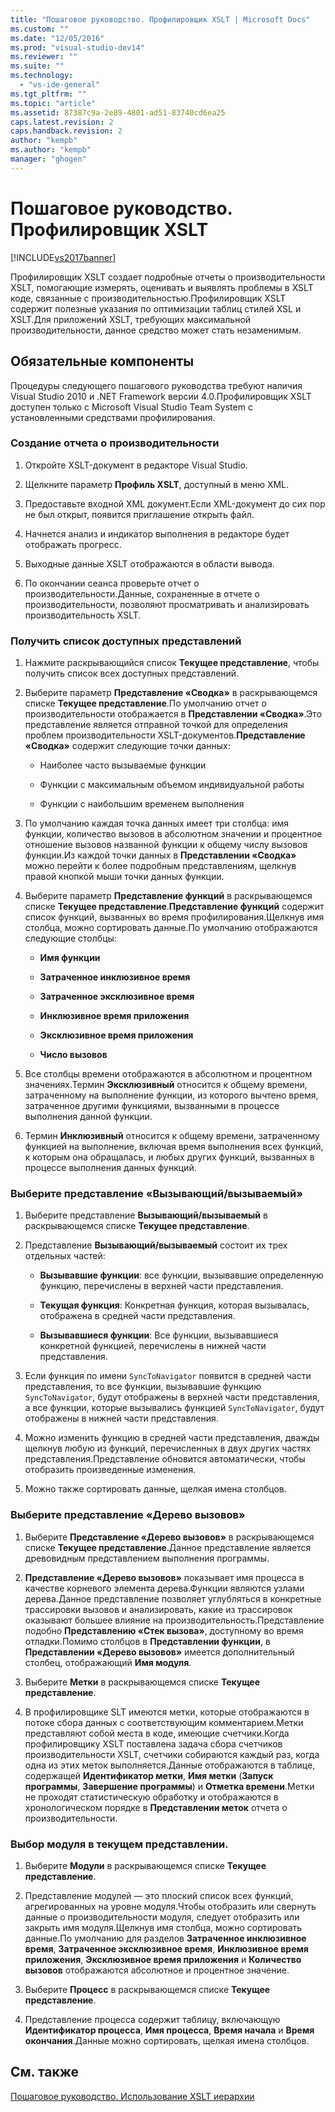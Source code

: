 ```yaml
---
title: "Пошаговое руководство. Профилировщик XSLT | Microsoft Docs"
ms.custom: ""
ms.date: "12/05/2016"
ms.prod: "visual-studio-dev14"
ms.reviewer: ""
ms.suite: ""
ms.technology: 
  - "vs-ide-general"
ms.tgt_pltfrm: ""
ms.topic: "article"
ms.assetid: 87387c9a-2e89-4801-ad51-83740cd6ea25
caps.latest.revision: 2
caps.handback.revision: 2
author: "kempb"
ms.author: "kempb"
manager: "ghogen"
---
```

# Пошаговое руководство. Профилировщик XSLT
[!INCLUDE[vs2017banner](../code-quality/includes/vs2017banner.md)]

Профилировщик XSLT создает подробные отчеты о производительности XSLT, помогающие измерять, оценивать и выявлять проблемы в XSLT коде, связанные с производительностью.Профилировщик XSLT содержит полезные указания по оптимизации таблиц стилей XSL и XSLT.Для приложений XSLT, требующих максимальной производительности, данное средство может стать незаменимым.  
  
## Обязательные компоненты  
 Процедуры следующего пошагового руководства требуют наличия Visual Studio 2010 и .NET Framework версии 4.0.Профилировщик XSLT доступен только с Microsoft Visual Studio Team System с установленными средствами профилирования.  
  
### Создание отчета о производительности  
  
1.  Откройте XSLT\-документ в редакторе Visual Studio.  
  
2.  Щелкните параметр **Профиль XSLT**, доступный в меню XML.  
  
3.  Предоставьте входной XML документ.Если XML\-документ до сих пор не был открыт, появится приглашение открыть файл.  
  
4.  Начнется анализ и индикатор выполнения в редакторе будет отображать прогресс.  
  
5.  Выходные данные XSLT отображаются в области вывода.  
  
6.  По окончании сеанса проверьте отчет о производительности.Данные, сохраненные в отчете о производительности, позволяют просматривать и анализировать производительность XSLT.  
  
### Получить список доступных представлений  
  
1.  Нажмите раскрывающийся список **Текущее представление**, чтобы получить список всех доступных представлений.  
  
2.  Выберите параметр **Представление «Сводка»** в раскрывающемся списке **Текущее представление**.По умолчанию отчет о производительности отображается в **Представлении «Сводка»**.Это представление является отправной точкой для определения проблем производительности XSLT\-документов.**Представление «Сводка»** содержит следующие точки данных:  
  
    -   Наиболее часто вызываемые функции  
  
    -   Функции с максимальным объемом индивидуальной работы  
  
    -   Функции с наибольшим временем выполнения  
  
3.  По умолчанию каждая точка данных имеет три столбца: имя функции, количество вызовов в абсолютном значении и процентное отношение вызовов названной функции к общему числу вызовов функции.Из каждой точки данных в **Представлении «Сводка»** можно перейти к более подробным представлениям, щелкнув правой кнопкой мыши точки данных функции.  
  
4.  Выберите параметр **Представление функций** в раскрывающемся списке **Текущее представление**.**Представление функций** содержит список функций, вызванных во время профилирования.Щелкнув имя столбца, можно сортировать данные.По умолчанию отображаются следующие столбцы:  
  
    -   **Имя функции**  
  
    -   **Затраченное инклюзивное время**  
  
    -   **Затраченное эксклюзивное время**  
  
    -   **Инклюзивное время приложения**  
  
    -   **Эксклюзивное время приложения**  
  
    -   **Число вызовов**  
  
5.  Все столбцы времени отображаются в абсолютном и процентном значениях.Термин **Эксклюзивный** относится к общему времени, затраченному на выполнение функции, из которого вычтено время, затраченное другими функциями, вызванными в процессе выполнения данной функции.  
  
6.  Термин **Инклюзивный** относится к общему времени, затраченному функцией на выполнение, включая время выполнения всех функций, к которым она обращалась, и любых других функций, вызванных в процессе выполнения данных функций.  
  
### Выберите представление «Вызывающий\/вызываемый»  
  
1.  Выберите представление **Вызывающий\/вызываемый** в раскрывающемся списке **Текущее представление**.  
  
2.  Представление **Вызывающий\/вызываемый** состоит их трех отдельных частей:  
  
    -   **Вызывавшие функции**: все функции, вызывавшие определенную функцию, перечислены в верхней части представления.  
  
    -   **Текущая функция**: Конкретная функция, которая вызывалась, отображена в средней части представления.  
  
    -   **Вызывавшиеся функции**: Все функции, вызывавшиеся конкретной функцией, перечислены в нижней части представления.  
  
3.  Если функция по имени `SyncToNavigator` появится в средней части представления, то все функции, вызывавшие функцию `SyncToNavigator`, будут отображены в верхней части представления, а все функции, которые вызывались функцией `SyncToNavigator`, будут отображены в нижней части представления.  
  
4.  Можно изменить функцию в средней части представления, дважды щелкнув любую из функций, перечисленных в двух других частях представления.Представление обновится автоматически, чтобы отобразить произведенные изменения.  
  
5.  Можно также сортировать данные, щелкая имена столбцов.  
  
### Выберите представление «Дерево вызовов»  
  
1.  Выберите **Представление «Дерево вызовов»** в раскрывающемся списке **Текущее представление**.Данное представление является древовидным представлением выполнения программы.  
  
2.  **Представление «Дерево вызовов»** показывает имя процесса в качестве корневого элемента дерева.Функции являются узлами дерева.Данное представление позволяет углубляться в конкретные трассировки вызовов и анализировать, какие из трассировок оказывают большее влияние на производительность.Представление подобно **Представлению «Стек вызова»**, доступному во время отладки.Помимо столбцов в **Представлении функции**, в **Представлении «Дерево вызовов»** имеется дополнительный столбец, отображающий **Имя модуля**.  
  
3.  Выберите **Метки** в раскрывающемся списке **Текущее представление**.  
  
4.  В профилировщике SLT имеются метки, которые отображаются в потоке сбора данных с соответствующим комментарием.Метки представляют собой места в коде, имеющие счетчики.Когда профилировщику XSLT поставлена задача сбора счетчиков производительности XSLT, счетчики собираются каждый раз, когда одна из этих меток выполняется.Данные отображаются в таблице, содержащей **Идентификатор метки**, **Имя метки** \(**Запуск программы**, **Завершение программы**\) и **Отметка времени**.Метки не проходят статистическую обработку и отображаются в хронологическом порядке в **Представлении меток** отчета о производительности.  
  
### Выбор модуля в текущем представлении.  
  
1.  Выберите **Модули** в раскрывающемся списке **Текущее представление**.  
  
2.  Представление модулей — это плоский список всех функций, агрегированных на уровне модуля.Чтобы отобразить или свернуть данные о производительности модуля, следует отобразить или закрыть имя модуля.Щелкнув имя столбца, можно сортировать данные.По умолчанию для разделов **Затраченное инклюзивное время**, **Затраченное эксклюзивное время**, **Инклюзивное время приложения**, **Эксклюзивное время приложения** и **Количество вызовов** отображаются абсолютное и процентное значение.  
  
3.  Выберите **Процесс** в раскрывающемся списке **Текущее представление**.  
  
4.  Представление процесса содержит таблицу, включающую **Идентификатор процесса**, **Имя процесса**, **Время начала** и **Время окончания**.Данные можно сортировать, щелкая имена столбцов.  
  
## См. также  
 [Пошаговое руководство. Использование XSLT иерархии](../xml-tools/walkthrough-using-xslt-hierarchy.md)